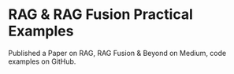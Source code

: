 # RAG & RAG Fusion Practical Examples

Published a Paper on RAG, RAG Fusion & Beyond on Medium, code examples on GitHub.
